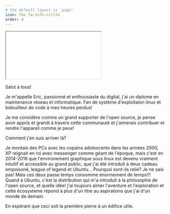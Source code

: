 ```yaml
---
# the default layout is 'page'
icon: fas fa-info-circle
order: 4
---
```

<iframe src="/assets/3dasset.html"></iframe>

Salut à tous!

Je m'appelle Eric, passionné et enthousiaste du digital, j'ai un diplome en maintenance réseau et informatique. Fan de système d'exploitaion linux et bidouilleur de code à mes heures perdus! 

Je me considère comme un grand supporter de l'open source, je pense avoir appris et  grandi à travers cette communauté et j'aimerais contribuer et rendre l'appareil comme je peux!

Comment j'en suis arriver là?

Je montais des PCs avec les copains adolescents dans les années 2000, XP reignait en roi avec messenger comme géant de l'époque, mais c'est en 2014-2016 que l'environement graphique sous linux est devenu vraiment intuitif et accessible au grand public, que j'ai été introduit à deux cadeau empoisoné, league of legend et Ubuntu...
Pourquoi sont-ils relié? Je ne sais pas! Mais ces deux passe temps consomme énormement de temps!!!
Quand à Ubuntu, c'est la distribution qui m'a introduit à la philosophie de l'open source, et quelle idée!
j'ai toujours aimer l'aventure et l'exploration et cette écosysteme répond à plus d'un titre au aspirations que j'ai d'un monde de demain.

En espérant que ceci soit la première pierre à un édifice utile.

